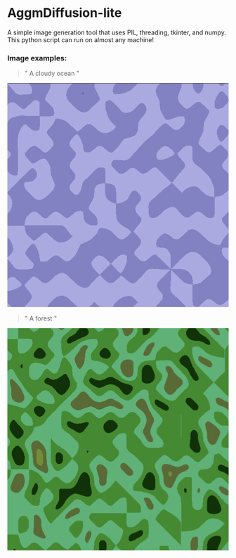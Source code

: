# AggmDiffusion-lite
A simple image generation tool that uses PIL, threading, tkinter, and numpy.
This python script can run on almost any machine! 

### Image examples:

> " A cloudy ocean "

<img src="cloudy-ocean.png">

> " A forest "

<img src="forest.png">
